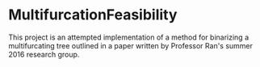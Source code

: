 # MultifurcationFeasibility

This project is an attempted implementation of a method for binarizing a multifurcating tree outlined in a paper written by Professor Ran's summer 2016 research group.